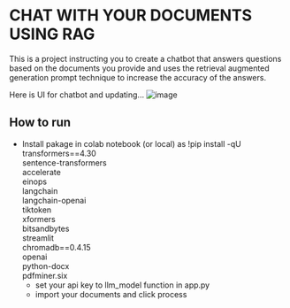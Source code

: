 # CHAT WITH YOUR DOCUMENTS USING RAG
This is a project instructing you to create a chatbot that answers questions based on the documents you provide and uses the retrieval augmented generation prompt technique to increase the accuracy of the answers.

Here is UI for chatbot and updating...
![image](https://github.com/ThggTran/ChatBot_with_your_documents/assets/135132009/473a1322-3ad0-4a49-bb48-a855e80b13d6)

## How to run
- Install pakage in colab notebook (or local) as !pip install -qU \
  transformers==4.30 \
  sentence-transformers \
  accelerate \
  einops \
  langchain \
  langchain-openai \
  tiktoken \
  xformers \
  bitsandbytes \
  streamlit \
  chromadb==0.4.15 \
  openai \
  python-docx \
  pdfminer.six
  - set your api key to llm_model function in app.py
  - import your documents and click process
  

